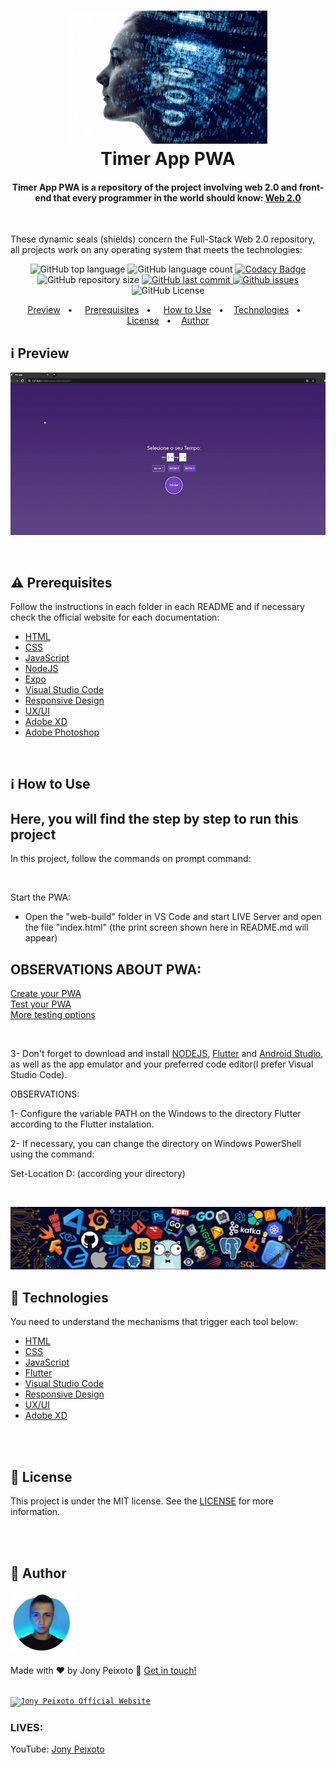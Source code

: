 <h1 align="center">
    <img alt="Front-End GitHub README" src="https://github.com/jonypeixoto/jonypeixoto/blob/main/assets/TimerApp-PWA.gif" />
    <br>
    Timer App PWA
</h1>

<h4 align="center">
 Timer App PWA is a repository of the project involving web 2.0 and front-end that every programmer in the world should know:
   <a href="https://www.oreilly.com/pub/a/web2/archive/what-is-web-20.html/">Web 2.0</a>
</h4>

<br/> 

<p>These dynamic seals (shields) concern the Full-Stack Web 2.0 repository, all projects work on any operating system that meets the technologies:</p>

<p align="center">
  <img alt="GitHub top language" src="https://img.shields.io/github/languages/top/jonypeixoto/back-end-projects">
  
  <img alt="GitHub language count" src="https://img.shields.io/github/languages/count/jonypeixoto/back-end-projects">
  
  <a href="https://www.codacy.com/gh/jonypeixoto/full-stack-web2-projects/dashboard?utm_source=github.com&amp;utm_medium=referral&amp;utm_content=jonypeixoto/full-stack-web2-projects&amp;utm_campaign=Badge_Grade">
    <img alt="Codacy Badge" src="https://app.codacy.com/project/badge/Grade/799ca46e878b4a40a8c52ac735f5a1fa">
  </a>
  
  <img alt="GitHub repository size" src="https://img.shields.io/github/repo-size/jonypeixoto/back-end-projects">
  <a href="https://github.com/jonypeixoto/full-stack-web2-projects/commits">
   
  <img alt="GitHub last commit" src="https://img.shields.io/github/last-commit/jonypeixoto/back-end-projects">
  </a>
  
  <a href="https://github.com/jonypeixoto/full-stack-web2-projects/issues">
    <img alt="Github issues" src="https://img.shields.io/github/issues/jonypeixoto/back-end-projects">
  </a>
  
  <img alt="GitHub License" src="https://img.shields.io/github/license/jonypeixoto/full-stack-web2-projects"> 
</p>

<p align="center">
  <a href="#information_source-repositories">Preview</a>&nbsp;&nbsp;&nbsp;• &nbsp;&nbsp;&nbsp;
  <a href="#warning-prerequisites">Prerequisites</a>&nbsp;&nbsp;&nbsp;• &nbsp;&nbsp;&nbsp;
  <a href="#information_source-how-to-use">How to Use</a>&nbsp;&nbsp;&nbsp;•&nbsp;&nbsp;&nbsp;
  <a href="#rocket-technologies">Technologies</a>&nbsp;&nbsp;&nbsp;•&nbsp;&nbsp;&nbsp;
  <a href="#memo-license">License</a>&nbsp;&nbsp;&nbsp;•&nbsp;&nbsp;&nbsp;
  <a href="#star2-author">Author</a>
</p>

##  :information_source: Preview

![App Screenshot](https://github.com/jonypeixoto/jonypeixoto/blob/main/assets/GIF-TimerApp-PWA.gif)

<br/>

## :warning: Prerequisites

Follow the instructions in each folder in each README and if necessary check the official website for each documentation:

- [HTML](https://developer.mozilla.org/pt-BR/docs/Web/HTML)
- [CSS](https://www.w3schools.com/cssref/)
- [JavaScript](https://developer.mozilla.org/en-US/docs/Web/JavaScript)
- [NodeJS](https://nodejs.org/en)
- [Expo](https://flutter.dev/)
- [Visual Studio Code](https://code.visualstudio.com/)
- [Responsive Design](https://developers.google.com/search/mobile-sites/mobile-seo/responsive-design)
- [UX/UI](https://www.adobe.com/br/creativecloud/ui-ux.html)
- [Adobe XD](https://www.adobe.com/br/products/xd.html)
- [Adobe Photoshop](https://www.adobe.com/br/products/photoshop.html)

<br/>

## :information_source: How to Use

## Here, you will find the step by step to run this project
In this project, follow the commands on prompt command:

<br/>

Start the PWA:

- Open the "web-build" folder in VS Code and start LIVE Server and open the file "index.html" (the print screen shown here in README.md will appear)

## OBSERVATIONS ABOUT PWA:

[Create your PWA](https://www.pwabuilder.com/)
</br>
[Test your PWA](https://www.dunplab.it/pwa-tester-online)
</br>
[More testing options](https://www.seoreviewtools.com/pwa-testing-tool/)

<br/>

3- Don't forget to download and install [NODEJS](https://nodejs.org/en), [Flutter](https://flutter.dev/) and [Android Studio](https://developer.android.com/studio), as well as the app emulator and your preferred code editor(I prefer Visual Studio Code).   

OBSERVATIONS:

1- Configure the variable PATH on the Windows to the directory Flutter according to the Flutter instalation.

2- If necessary, you can change the directory on Windows PowerShell using the command:

Set-Location D: (according your directory)

<br/>

![](https://github.com/JonyPeixoto/jonypeixoto/blob/main/assets/wow.png)  

## :rocket: Technologies

You need to understand the mechanisms that trigger each tool below:

- [HTML](https://developer.mozilla.org/pt-BR/docs/Web/HTML)
- [CSS](https://www.w3schools.com/cssref/)
- [JavaScript](https://developer.mozilla.org/en-US/docs/Web/JavaScript)
- [Flutter](https://flutter.dev/)
- [Visual Studio Code](https://code.visualstudio.com/)
- [Responsive Design](https://developers.google.com/search/mobile-sites/mobile-seo/responsive-design)
- [UX/UI](https://www.adobe.com/br/creativecloud/ui-ux.html)
- [Adobe XD](https://www.adobe.com/br/products/xd.html)

<br/><br/>

## :memo: License
This project is under the MIT license. See the [LICENSE](https://github.com/jonypeixoto/full-stack-web2-projects/blob/main/LICENSE) for more information.

<br/><br/>

## :star2: Author

<img alt="Jony Peixoto" title="Jony Peixoto" src="https://github.com/jonypeixoto/jonypeixoto/blob/main/assets/Jony-Peixoto-Projects.jpg" height="100" width="100" />

Made with ♥ by Jony Peixoto :wave: [Get in touch!](https://jonypeixoto.com)

<br/>

<a href="https://www.jonypeixoto.com" target="_blank">
  <code><img alt="Jony Peixoto Official Website" height="30" width="130" src="https://img.shields.io/badge/website-000000?style=for-the-badge&logo=About.me&logoColor=white" /></code>
</a>

<br/>

### LIVES:

YouTube: [Jony Peixoto](https://www.youtube.com/@JonyPeixotoOriginal)
